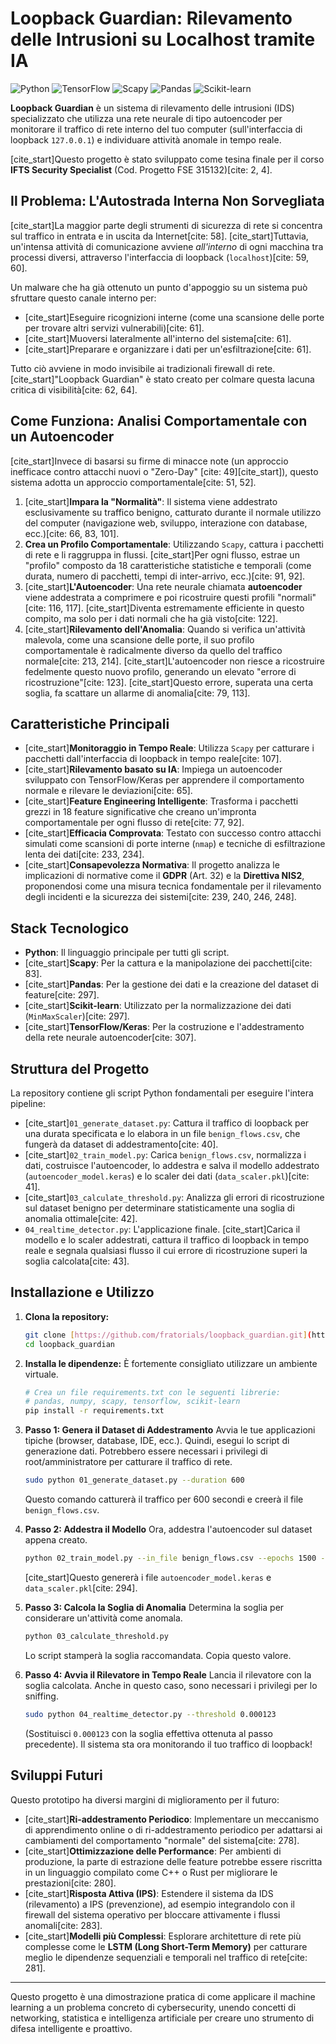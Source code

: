 # Loopback Guardian: Rilevamento delle Intrusioni su Localhost tramite IA

![Python](https://img.shields.io/badge/python-3.11%2B-blue)
![TensorFlow](https://img.shields.io/badge/TensorFlow-2.x-orange)
![Scapy](https://img.shields.io/badge/scapy-2.4-yellow)
![Pandas](https://img.shields.io/badge/pandas-1.x-brightgreen)
![Scikit-learn](https://img.shields.io/badge/scikit--learn-1.x-blueviolet)

**Loopback Guardian** è un sistema di rilevamento delle intrusioni (IDS) specializzato che utilizza una rete neurale di tipo autoencoder per monitorare il traffico di rete interno del tuo computer (sull'interfaccia di loopback `127.0.0.1`) e individuare attività anomale in tempo reale.

[cite_start]Questo progetto è stato sviluppato come tesina finale per il corso **IFTS Security Specialist** (Cod. Progetto FSE 315132)[cite: 2, 4].

## Il Problema: L'Autostrada Interna Non Sorvegliata

[cite_start]La maggior parte degli strumenti di sicurezza di rete si concentra sul traffico in entrata e in uscita da Internet[cite: 58]. [cite_start]Tuttavia, un'intensa attività di comunicazione avviene *all'interno* di ogni macchina tra processi diversi, attraverso l'interfaccia di loopback (`localhost`)[cite: 59, 60].

Un malware che ha già ottenuto un punto d'appoggio su un sistema può sfruttare questo canale interno per:
* [cite_start]Eseguire ricognizioni interne (come una scansione delle porte per trovare altri servizi vulnerabili)[cite: 61].
* [cite_start]Muoversi lateralmente all'interno del sistema[cite: 61].
* [cite_start]Preparare e organizzare i dati per un'esfiltrazione[cite: 61].

Tutto ciò avviene in modo invisibile ai tradizionali firewall di rete. [cite_start]"Loopback Guardian" è stato creato per colmare questa lacuna critica di visibilità[cite: 62, 64].

## Come Funziona: Analisi Comportamentale con un Autoencoder

[cite_start]Invece di basarsi su firme di minacce note (un approccio inefficace contro attacchi nuovi o "Zero-Day" [cite: 49][cite_start]), questo sistema adotta un approccio comportamentale[cite: 51, 52].

1.  [cite_start]**Impara la "Normalità"**: Il sistema viene addestrato esclusivamente su traffico benigno, catturato durante il normale utilizzo del computer (navigazione web, sviluppo, interazione con database, ecc.)[cite: 66, 83, 101].
2.  **Crea un Profilo Comportamentale**: Utilizzando `Scapy`, cattura i pacchetti di rete e li raggruppa in flussi. [cite_start]Per ogni flusso, estrae un "profilo" composto da 18 caratteristiche statistiche e temporali (come durata, numero di pacchetti, tempi di inter-arrivo, ecc.)[cite: 91, 92].
3.  [cite_start]**L'Autoencoder**: Una rete neurale chiamata **autoencoder** viene addestrata a comprimere e poi ricostruire questi profili "normali"[cite: 116, 117]. [cite_start]Diventa estremamente efficiente in questo compito, ma solo per i dati normali che ha già visto[cite: 122].
4.  [cite_start]**Rilevamento dell'Anomalia**: Quando si verifica un'attività malevola, come una scansione delle porte, il suo profilo comportamentale è radicalmente diverso da quello del traffico normale[cite: 213, 214]. [cite_start]L'autoencoder non riesce a ricostruire fedelmente questo nuovo profilo, generando un elevato "errore di ricostruzione"[cite: 123]. [cite_start]Questo errore, superata una certa soglia, fa scattare un allarme di anomalia[cite: 79, 113].

## Caratteristiche Principali

* [cite_start]**Monitoraggio in Tempo Reale**: Utilizza `Scapy` per catturare i pacchetti dall'interfaccia di loopback in tempo reale[cite: 107].
* [cite_start]**Rilevamento basato su IA**: Impiega un autoencoder sviluppato con TensorFlow/Keras per apprendere il comportamento normale e rilevare le deviazioni[cite: 65].
* [cite_start]**Feature Engineering Intelligente**: Trasforma i pacchetti grezzi in 18 feature significative che creano un'impronta comportamentale per ogni flusso di rete[cite: 77, 92].
* [cite_start]**Efficacia Comprovata**: Testato con successo contro attacchi simulati come scansioni di porte interne (`nmap`) e tecniche di esfiltrazione lenta dei dati[cite: 233, 234].
* [cite_start]**Consapevolezza Normativa**: Il progetto analizza le implicazioni di normative come il **GDPR** (Art. 32) e la **Direttiva NIS2**, proponendosi come una misura tecnica fondamentale per il rilevamento degli incidenti e la sicurezza dei sistemi[cite: 239, 240, 246, 248].

## Stack Tecnologico

* **Python**: Il linguaggio principale per tutti gli script.
* [cite_start]**Scapy**: Per la cattura e la manipolazione dei pacchetti[cite: 83].
* [cite_start]**Pandas**: Per la gestione dei dati e la creazione del dataset di feature[cite: 297].
* [cite_start]**Scikit-learn**: Utilizzato per la normalizzazione dei dati (`MinMaxScaler`)[cite: 297].
* [cite_start]**TensorFlow/Keras**: Per la costruzione e l'addestramento della rete neurale autoencoder[cite: 307].

## Struttura del Progetto

La repository contiene gli script Python fondamentali per eseguire l'intera pipeline:

* [cite_start]`01_generate_dataset.py`: Cattura il traffico di loopback per una durata specificata e lo elabora in un file `benign_flows.csv`, che fungerà da dataset di addestramento[cite: 40].
* [cite_start]`02_train_model.py`: Carica `benign_flows.csv`, normalizza i dati, costruisce l'autoencoder, lo addestra e salva il modello addestrato (`autoencoder_model.keras`) e lo scaler dei dati (`data_scaler.pkl`)[cite: 41].
* [cite_start]`03_calculate_threshold.py`: Analizza gli errori di ricostruzione sul dataset benigno per determinare statisticamente una soglia di anomalia ottimale[cite: 42].
* `04_realtime_detector.py`: L'applicazione finale. [cite_start]Carica il modello e lo scaler addestrati, cattura il traffico di loopback in tempo reale e segnala qualsiasi flusso il cui errore di ricostruzione superi la soglia calcolata[cite: 43].

## Installazione e Utilizzo

1.  **Clona la repository:**
    ```bash
    git clone [https://github.com/fratorials/loopback_guardian.git](https://github.com/fratorials/loopback_guardian.git)
    cd loopback_guardian
    ```

2.  **Installa le dipendenze:**
    È fortemente consigliato utilizzare un ambiente virtuale.
    ```bash
    # Crea un file requirements.txt con le seguenti librerie:
    # pandas, numpy, scapy, tensorflow, scikit-learn
    pip install -r requirements.txt
    ```

3.  **Passo 1: Genera il Dataset di Addestramento**
    Avvia le tue applicazioni tipiche (browser, database, IDE, ecc.). Quindi, esegui lo script di generazione dati. Potrebbero essere necessari i privilegi di root/amministratore per catturare il traffico di rete.
    ```bash
    sudo python 01_generate_dataset.py --duration 600
    ```
    Questo comando catturerà il traffico per 600 secondi e creerà il file `benign_flows.csv`.

4.  **Passo 2: Addestra il Modello**
    Ora, addestra l'autoencoder sul dataset appena creato.
    ```bash
    python 02_train_model.py --in_file benign_flows.csv --epochs 1500 --patience 20
    ```
    [cite_start]Questo genererà i file `autoencoder_model.keras` e `data_scaler.pkl`[cite: 294].

5.  **Passo 3: Calcola la Soglia di Anomalia**
    Determina la soglia per considerare un'attività come anomala.
    ```bash
    python 03_calculate_threshold.py
    ```
    Lo script stamperà la soglia raccomandata. Copia questo valore.

6.  **Passo 4: Avvia il Rilevatore in Tempo Reale**
    Lancia il rilevatore con la soglia calcolata. Anche in questo caso, sono necessari i privilegi per lo sniffing.
    ```bash
    sudo python 04_realtime_detector.py --threshold 0.000123
    ```
    (Sostituisci `0.000123` con la soglia effettiva ottenuta al passo precedente). Il sistema sta ora monitorando il tuo traffico di loopback!

## Sviluppi Futuri

Questo prototipo ha diversi margini di miglioramento per il futuro:
* [cite_start]**Ri-addestramento Periodico**: Implementare un meccanismo di apprendimento online o di ri-addestramento periodico per adattarsi ai cambiamenti del comportamento "normale" del sistema[cite: 278].
* [cite_start]**Ottimizzazione delle Performance**: Per ambienti di produzione, la parte di estrazione delle feature potrebbe essere riscritta in un linguaggio compilato come C++ o Rust per migliorare le prestazioni[cite: 280].
* [cite_start]**Risposta Attiva (IPS)**: Estendere il sistema da IDS (rilevamento) a IPS (prevenzione), ad esempio integrandolo con il firewall del sistema operativo per bloccare attivamente i flussi anomali[cite: 283].
* [cite_start]**Modelli più Complessi**: Esplorare architetture di rete più complesse come le **LSTM (Long Short-Term Memory)** per catturare meglio le dipendenze sequenziali e temporali nel traffico di rete[cite: 281].

---

Questo progetto è una dimostrazione pratica di come applicare il machine learning a un problema concreto di cybersecurity, unendo concetti di networking, statistica e intelligenza artificiale per creare uno strumento di difesa intelligente e proattivo.
